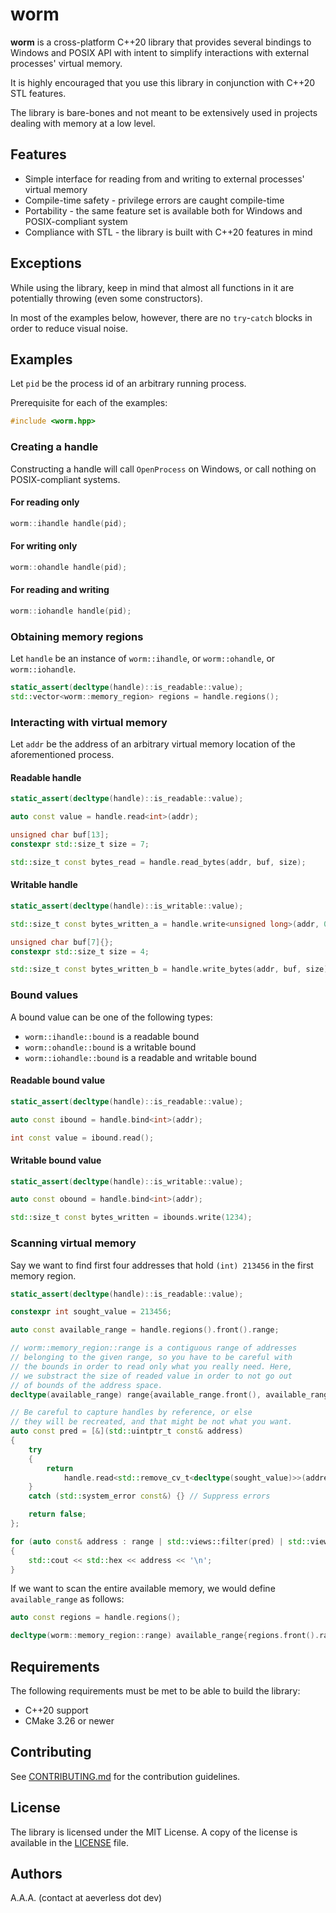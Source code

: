 # worm

**worm** is a cross-platform C++20 library that provides several bindings to Windows and POSIX API
with intent to simplify interactions with external processes' virtual memory.

It is highly encouraged that you use this library in conjunction with C++20 STL features.

The library is bare-bones and not meant to be extensively used in projects dealing with memory at a low level.

## Features

- Simple interface for reading from and writing to external processes' virtual memory
- Compile-time safety - privilege errors are caught compile-time
- Portability - the same feature set is available both for Windows and POSIX-compliant system
- Compliance with STL - the library is built with C++20 features in mind

## Exceptions

While using the library, keep in mind that almost all functions in it are potentially throwing (even some constructors).

In most of the examples below, however, there are no `try`-`catch` blocks in order to reduce visual noise.

## Examples

Let `pid` be the process id of an arbitrary running process.

Prerequisite for each of the examples:

```cpp
#include <worm.hpp>
```

### Creating a handle

Constructing a handle will call `OpenProcess` on Windows, or call nothing on POSIX-compliant systems.

#### For reading only

```cpp
worm::ihandle handle(pid);
```

#### For writing only

```cpp
worm::ohandle handle(pid);
```

#### For reading and writing

```cpp
worm::iohandle handle(pid);
```

### Obtaining memory regions

Let `handle` be an instance of `worm::ihandle`, or `worm::ohandle`, or `worm::iohandle`.

```cpp
static_assert(decltype(handle)::is_readable::value);
std::vector<worm::memory_region> regions = handle.regions();
```

### Interacting with virtual memory

Let `addr` be the address of an arbitrary virtual memory location of the aforementioned process.

#### Readable handle

```cpp
static_assert(decltype(handle)::is_readable::value);

auto const value = handle.read<int>(addr);

unsigned char buf[13];
constexpr std::size_t size = 7;

std::size_t const bytes_read = handle.read_bytes(addr, buf, size);
```

#### Writable handle

```cpp
static_assert(decltype(handle)::is_writable::value);

std::size_t const bytes_written_a = handle.write<unsigned long>(addr, 0xdeadbeef);

unsigned char buf[7]{};
constexpr std::size_t size = 4;

std::size_t const bytes_written_b = handle.write_bytes(addr, buf, size);
```

### Bound values

A bound value can be one of the following types:

- `worm::ihandle::bound` is a readable bound
- `worm::ohandle::bound` is a writable bound
- `worm::iohandle::bound` is a readable and writable bound

#### Readable bound value

```cpp
static_assert(decltype(handle)::is_readable::value);

auto const ibound = handle.bind<int>(addr);

int const value = ibound.read();
```

#### Writable bound value

```cpp
static_assert(decltype(handle)::is_writable::value);

auto const obound = handle.bind<int>(addr);

std::size_t const bytes_written = ibounds.write(1234);
```

### Scanning virtual memory

Say we want to find first four addresses that hold `(int) 213456` in the first memory region.

```cpp
static_assert(decltype(handle)::is_readable::value);

constexpr int sought_value = 213456;

auto const available_range = handle.regions().front().range;

// worm::memory_region::range is a contiguous range of addresses
// belonging to the given range, so you have to be careful with
// the bounds in order to read only what you really need. Here,
// we substract the size of readed value in order to not go out
// of bounds of the address space.
decltype(available_range) range{available_range.front(), available_range.back() - sizeof(sought_value)};

// Be careful to capture handles by reference, or else
// they will be recreated, and that might be not what you want.
auto const pred = [&](std::uintptr_t const& address)
{
    try
    {
        return
            handle.read<std::remove_cv_t<decltype(sought_value)>>(address) == sought_value;
    }
    catch (std::system_error const&) {} // Suppress errors

    return false;
};

for (auto const& address : range | std::views::filter(pred) | std::views::take(4))
{
    std::cout << std::hex << address << '\n';
}
```

If we want to scan the entire available memory, we would define `available_range` as follows:

```cpp
auto const regions = handle.regions();

decltype(worm::memory_region::range) available_range{regions.front().range.front(), regions.back().range.back()};
```

## Requirements

The following requirements must be met to be able to build the library:

- C++20 support
- CMake 3.26 or newer

## Contributing

See [CONTRIBUTING.md](CONTRIBUTING.md) for the contribution guidelines.

## License

The library is licensed under the MIT License.
A copy of the license is available in the [LICENSE](LICENSE) file.

## Authors

A.A.A. (contact at aeverless dot dev)
